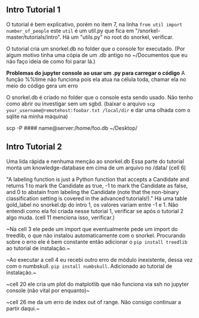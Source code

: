 ## Intro Tutorial 1
O tutorial é bem explicativo, porém no item 7, na linha ```from util import number_of_people``` este ```util``` é um util.py que fica em "/snorkel-master/tutorials/intro".
Há um "utils.py" no root do snorkel, verificar.

O tutorial cria um snorkel.db no folder que o console for executado. (Por algum motivo tinha uma cópia de um .db antigo no ~/Documentos que eu não faço ideia de como foi parar lá.)

**Problemas do jupyter console ao usar um .py para carregar o código**
	A função %%time não funciona pois ela atua na célula toda, chamar ela no meio do código gera um erro

O snorkel.db é criado no folder que o console esta sendo usado. Não tenho como abrir ou investigar sem um sgbd.
(baixar o arquivo ```scp your_username@remotehost:foobar.txt /local/dir``` e dar uma olhada com o sqlite na minha máquina)

scp -P #### name@server:/home/foo.db ~/Desktop/


## Intro Tutorial 2

Uma lida rápida e nenhuma menção ao snorkel.db
Essa parte do tutorial monta um knowledge-database em cima de um arquivo no /data/ (cell 6)

"A labeling function is just a Python function that accepts a Candidate and returns 1 to mark the Candidate as true, -1 to mark the Candidate as false, and 0 to abstain from labeling the Candidate (note that the non-binary classification setting is covered in the advanced tutorials!)." Há uma table gold_label no snorkel.dp do intro 1, os valores variam entre -1 e 1. Não entendi como ela foi criada nesse tutorial 1, verificar se após o tutorial 2 algo muda. (cell 11 menciona isso, verificar.)

~Na cell 3 ele pede um import que eventualmente pede um import do treedlib, o que não instalou automaticamente com o snorkel. Procurando sobre o erro ele é bem constante então adicionar o ```pip install treedlib``` ao tutorial de instalação.~

~Ao executar a cell 4 eu recebi outro erro de módulo inexistente, dessa vez com o numbskull. ```pip install numbskull```. Adicionado ao tutorial de instalação.~

~cell 20 ele cria um plot do matplotlib que não funciona via ssh no jupyter console (não vital por enquanto)~

~cell 26 me da um erro de index out of range. Não consigo continuar a partir daqui.~
